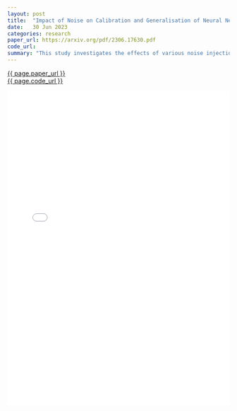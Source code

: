 ```yaml
---
layout: post
title:  "Impact of Noise on Calibration and Generalisation of Neural Networks"
date:   30 Jun 2023
categories: research
paper_url: https://arxiv.org/pdf/2306.17630.pdf
code_url: 
summary: "This study investigates the effects of various noise injection and data augmentation strategies on neural networks (NNs) to enhance generalization, robustness, and calibration. We examine different types of noise, such as activation and input augmentation noise, in both in-distribution and out-of-distribution scenarios. Activation noise significantly improves generalization across scenarios, while input augmentation noise notably enhances calibration in out-of-distribution data but is less effective for in-distribution data."
---
```


<style>
.responsive-pdf-container {
    overflow: hidden;
    padding-top: 141.42%; /* 16:9 Aspect Ratio, adjust as needed */
    position: relative;
}

.responsive-pdf-container iframe {
    border: none;
    height: 100%;
    left: 0;
    position: absolute;
    top: 0;
    width: 100%;
}
</style>

<a href="{{ page.paper_url }}">{{ page.paper_url }}</a><br>
<a href="{{ page.code_url }}">{{ page.code_url }}</a>

<div class="responsive-pdf-container">
    <iframe src="{{ page.paper_url }}" style="border: none;"></iframe>
</div>